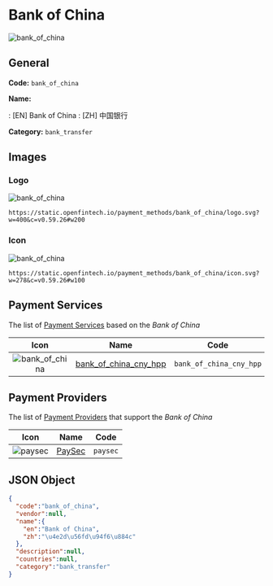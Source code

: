 
# Bank of China 
![bank_of_china](https://static.openfintech.io/payment_methods/bank_of_china/logo.svg?w=400&c=v0.59.26#w200)  

## General 
**Code:** `bank_of_china` 
 
**Name:** 
 
:	[EN] Bank of China 
:	[ZH] 中国银行 
 
**Category:** `bank_transfer` 
 

## Images 

### Logo 
![bank_of_china](https://static.openfintech.io/payment_methods/bank_of_china/logo.svg?w=400&c=v0.59.26#w200)  

```
https://static.openfintech.io/payment_methods/bank_of_china/logo.svg?w=400&c=v0.59.26#w200
```  

### Icon 
![bank_of_china](https://static.openfintech.io/payment_methods/bank_of_china/icon.svg?w=278&c=v0.59.26#w100)  

```
https://static.openfintech.io/payment_methods/bank_of_china/icon.svg?w=278&c=v0.59.26#w100
```  

## Payment Services 
 
The list of [Payment Services](/payment-services/) based on the _Bank of China_ 

|Icon|Name|Code| 
|:---:|:---:|:---:| 
|![bank_of_china](https://static.openfintech.io/payment_methods/bank_of_china/icon.svg?w=278&c=v0.59.26#w100) |[bank_of_china_cny_hpp](/payment-services/bank_of_china_cny_hpp/)|`bank_of_china_cny_hpp`| 
 

## Payment Providers 
 
The list of [Payment Providers](/payment-providers/) that support the _Bank of China_ 

|Icon|Name|Code| 
|:---:|:---:|:---:| 
|![paysec](https://static.openfintech.io/payment_providers/paysec/icon.png?w=278&c=v0.59.26#w100) |[PaySec](/payment-providers/paysec/)|`paysec`| 
 

## JSON Object 

```json
{
  "code":"bank_of_china",
  "vendor":null,
  "name":{
    "en":"Bank of China",
    "zh":"\u4e2d\u56fd\u94f6\u884c"
  },
  "description":null,
  "countries":null,
  "category":"bank_transfer"
}
```  
